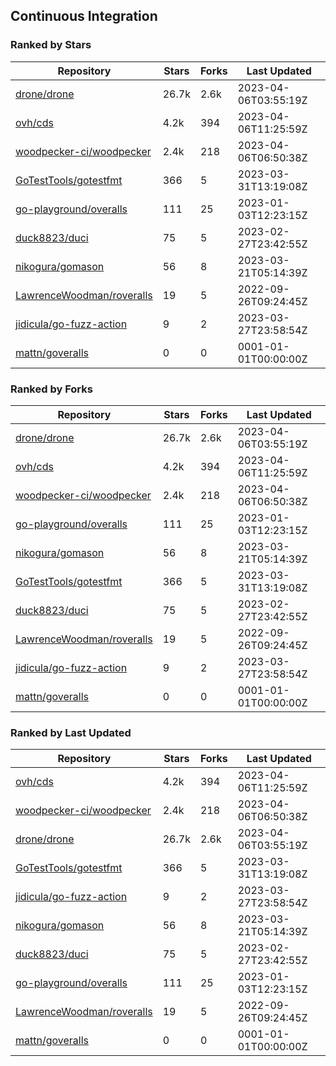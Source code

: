 ## Continuous Integration

### Ranked by Stars

| Repository | Stars | Forks | Last Updated |
|------------|-------|-------|--------------|
| [drone/drone](https://github.com/drone/drone) | 26.7k | 2.6k | 2023-04-06T03:55:19Z |
| [ovh/cds](https://github.com/ovh/cds) | 4.2k | 394 | 2023-04-06T11:25:59Z |
| [woodpecker-ci/woodpecker](https://github.com/woodpecker-ci/woodpecker) | 2.4k | 218 | 2023-04-06T06:50:38Z |
| [GoTestTools/gotestfmt](https://github.com/GoTestTools/gotestfmt) | 366 | 5 | 2023-03-31T13:19:08Z |
| [go-playground/overalls](https://github.com/go-playground/overalls) | 111 | 25 | 2023-01-03T12:23:15Z |
| [duck8823/duci](https://github.com/duck8823/duci) | 75 | 5 | 2023-02-27T23:42:55Z |
| [nikogura/gomason](https://github.com/nikogura/gomason) | 56 | 8 | 2023-03-21T05:14:39Z |
| [LawrenceWoodman/roveralls](https://github.com/LawrenceWoodman/roveralls) | 19 | 5 | 2022-09-26T09:24:45Z |
| [jidicula/go-fuzz-action](https://github.com/jidicula/go-fuzz-action) | 9 | 2 | 2023-03-27T23:58:54Z |
| [mattn/goveralls](https://github.com/mattn/goveralls) | 0 | 0 | 0001-01-01T00:00:00Z |

### Ranked by Forks

| Repository | Stars | Forks | Last Updated |
|------------|-------|-------|--------------|
| [drone/drone](https://github.com/drone/drone) | 26.7k | 2.6k | 2023-04-06T03:55:19Z |
| [ovh/cds](https://github.com/ovh/cds) | 4.2k | 394 | 2023-04-06T11:25:59Z |
| [woodpecker-ci/woodpecker](https://github.com/woodpecker-ci/woodpecker) | 2.4k | 218 | 2023-04-06T06:50:38Z |
| [go-playground/overalls](https://github.com/go-playground/overalls) | 111 | 25 | 2023-01-03T12:23:15Z |
| [nikogura/gomason](https://github.com/nikogura/gomason) | 56 | 8 | 2023-03-21T05:14:39Z |
| [GoTestTools/gotestfmt](https://github.com/GoTestTools/gotestfmt) | 366 | 5 | 2023-03-31T13:19:08Z |
| [duck8823/duci](https://github.com/duck8823/duci) | 75 | 5 | 2023-02-27T23:42:55Z |
| [LawrenceWoodman/roveralls](https://github.com/LawrenceWoodman/roveralls) | 19 | 5 | 2022-09-26T09:24:45Z |
| [jidicula/go-fuzz-action](https://github.com/jidicula/go-fuzz-action) | 9 | 2 | 2023-03-27T23:58:54Z |
| [mattn/goveralls](https://github.com/mattn/goveralls) | 0 | 0 | 0001-01-01T00:00:00Z |

### Ranked by Last Updated

| Repository | Stars | Forks | Last Updated |
|------------|-------|-------|--------------|
| [ovh/cds](https://github.com/ovh/cds) | 4.2k | 394 | 2023-04-06T11:25:59Z |
| [woodpecker-ci/woodpecker](https://github.com/woodpecker-ci/woodpecker) | 2.4k | 218 | 2023-04-06T06:50:38Z |
| [drone/drone](https://github.com/drone/drone) | 26.7k | 2.6k | 2023-04-06T03:55:19Z |
| [GoTestTools/gotestfmt](https://github.com/GoTestTools/gotestfmt) | 366 | 5 | 2023-03-31T13:19:08Z |
| [jidicula/go-fuzz-action](https://github.com/jidicula/go-fuzz-action) | 9 | 2 | 2023-03-27T23:58:54Z |
| [nikogura/gomason](https://github.com/nikogura/gomason) | 56 | 8 | 2023-03-21T05:14:39Z |
| [duck8823/duci](https://github.com/duck8823/duci) | 75 | 5 | 2023-02-27T23:42:55Z |
| [go-playground/overalls](https://github.com/go-playground/overalls) | 111 | 25 | 2023-01-03T12:23:15Z |
| [LawrenceWoodman/roveralls](https://github.com/LawrenceWoodman/roveralls) | 19 | 5 | 2022-09-26T09:24:45Z |
| [mattn/goveralls](https://github.com/mattn/goveralls) | 0 | 0 | 0001-01-01T00:00:00Z |

